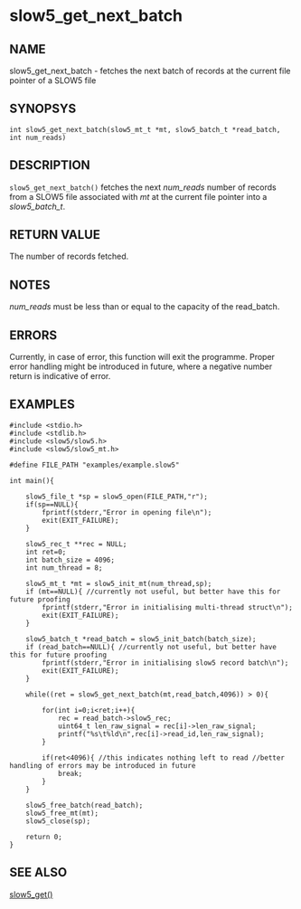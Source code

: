 # slow5_get_next_batch

## NAME

slow5_get_next_batch - fetches the next batch of records at the current file pointer of a SLOW5 file

## SYNOPSYS

`int slow5_get_next_batch(slow5_mt_t *mt, slow5_batch_t *read_batch, int num_reads)`

## DESCRIPTION

`slow5_get_next_batch()` fetches the next *num_reads* number of records from a SLOW5 file associated with *mt* at the current file pointer into a *slow5_batch_t*.

## RETURN VALUE

The number of records fetched.

## NOTES

*num_reads* must be less than or equal to the capacity of the read_batch.

## ERRORS

Currently, in case of error, this function will exit the programme. Proper error handling might be introduced in future, where a negative number return is indicative of error.

## EXAMPLES

```
#include <stdio.h>
#include <stdlib.h>
#include <slow5/slow5.h>
#include <slow5/slow5_mt.h>

#define FILE_PATH "examples/example.slow5"

int main(){

    slow5_file_t *sp = slow5_open(FILE_PATH,"r");
    if(sp==NULL){
        fprintf(stderr,"Error in opening file\n");
        exit(EXIT_FAILURE);
    }

    slow5_rec_t **rec = NULL;
    int ret=0;
    int batch_size = 4096;
    int num_thread = 8;

    slow5_mt_t *mt = slow5_init_mt(num_thread,sp);
    if (mt==NULL){ //currently not useful, but better have this for future proofing
        fprintf(stderr,"Error in initialising multi-thread struct\n");
        exit(EXIT_FAILURE);
    }

    slow5_batch_t *read_batch = slow5_init_batch(batch_size);
    if (read_batch==NULL){ //currently not useful, but better have this for future proofing
        fprintf(stderr,"Error in initialising slow5 record batch\n");
        exit(EXIT_FAILURE);
    }

    while((ret = slow5_get_next_batch(mt,read_batch,4096)) > 0){

        for(int i=0;i<ret;i++){
            rec = read_batch->slow5_rec;
            uint64_t len_raw_signal = rec[i]->len_raw_signal;
            printf("%s\t%ld\n",rec[i]->read_id,len_raw_signal);
        }

        if(ret<4096){ //this indicates nothing left to read //better handling of errors may be introduced in future
            break;
        }
    }

    slow5_free_batch(read_batch);
    slow5_free_mt(mt);
    slow5_close(sp);

    return 0;
}
```

## SEE ALSO

[slow5_get()](slow5_get_batch.md)